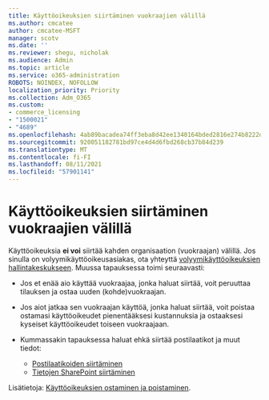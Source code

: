 ```yaml
---
title: Käyttöoikeuksien siirtäminen vuokraajien välillä
ms.author: cmcatee
author: cmcatee-MSFT
manager: scotv
ms.date: ''
ms.reviewer: shegu, nicholak
ms.audience: Admin
ms.topic: article
ms.service: o365-administration
ROBOTS: NOINDEX, NOFOLLOW
localization_priority: Priority
ms.collection: Adm_O365
ms.custom:
- commerce_licensing
- "1500021"
- "4689"
ms.openlocfilehash: 4ab89bacadea74ff3eba8d42ee1340164bded2816e274b8222dd48613c01e5ba
ms.sourcegitcommit: 920051182781bd97ce4d4d6fbd268cb37b84d239
ms.translationtype: MT
ms.contentlocale: fi-FI
ms.lasthandoff: 08/11/2021
ms.locfileid: "57901141"
---
```

# <a name="transfer-licenses-between-tenants"></a>Käyttöoikeuksien siirtäminen vuokraajien välillä

Käyttöoikeuksia **ei voi** siirtää kahden organisaation (vuokraajan) välillä. Jos sinulla on volyymikäyttöoikeusasiakas, ota yhteyttä [volyymikäyttöoikeuksien hallintakeskukseen](https://support.microsoft.com/help/4471406/how-to-contact-the-microsoft-volume-licensing-service-center). Muussa tapauksessa toimi seuraavasti:

- Jos et enää aio käyttää vuokraajaa, jonka haluat siirtää, voit [](https://admin.microsoft.com/Adminportal/Home?source=applauncher#/subscriptions) peruuttaa tilauksen ja ostaa uuden [](https://www.microsoft.com/microsoft-365/business/compare-all-microsoft-365-business-products?rtc=2&activetab=tab:primaryr2) (kohde)vuokraajan.
- Jos aiot jatkaa sen vuokraajan käyttöä, jonka haluat siirtää, voit [](https://docs.microsoft.com/microsoft-365/commerce/licenses/buy-licenses#buy-or-remove-licenses-for-your-business-subscription) poistaa ostamasi käyttöoikeudet pienentääksesi kustannuksia ja ostaaksesi kyseiset käyttöoikeudet toiseen vuokraajaan.
- Kummassakin tapauksessa haluat ehkä siirtää postilaatikot ja muut tiedot:

    - [Postilaatikoiden siirtäminen](https://docs.microsoft.com/Exchange/mailbox-migration/migrate-mailboxes-across-tenants)
    - [Tietojen SharePoint siirtäminen](https://aka.ms/modernSpoAdminCenter/CloudContentMigrations)

Lisätietoja: [Käyttöoikeuksien ostaminen ja poistaminen](https://docs.microsoft.com/microsoft-365/commerce/licenses/buy-licenses).
